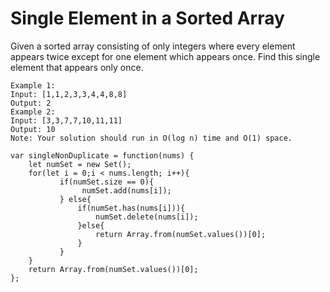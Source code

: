 # Single Element in a Sorted Array

Given a sorted array consisting of only integers where every element appears twice except for one element which appears once. Find this single element that appears only once.

```
Example 1:
Input: [1,1,2,3,3,4,4,8,8]
Output: 2
Example 2:
Input: [3,3,7,7,10,11,11]
Output: 10
Note: Your solution should run in O(log n) time and O(1) space.
```

```
var singleNonDuplicate = function(nums) {
    let numSet = new Set();
    for(let i = 0;i < nums.length; i++){
           if(numSet.size == 0){
                numSet.add(nums[i]);   
           } else{
               if(numSet.has(nums[i])){
                   numSet.delete(nums[i]);
               }else{
                   return Array.from(numSet.values())[0];
               }
           }
    }
    return Array.from(numSet.values())[0];
};
```
